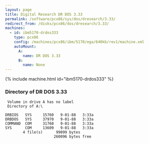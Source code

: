 ```yaml
---
layout: page
title: Digital Research DR DOS 3.33
permalink: /software/pcx86/sys/dos/dresearch/3.33/
redirect_from: /disks/pcx86/dos/dresearch/3.33/
machines:
  - id: ibm5170-drdos333
    type: pcx86
    config: /machines/pcx86/ibm/5170/ega/640kb/rev1/machine.xml
    autoMount:
      A:
        name: DR DOS 3.33
      B:
        name: None
---
```


{% include machine.html id="ibm5170-drdos333" %}

### Directory of DR DOS 3.33

     Volume in drive A has no label
     Directory of A:\

    DRBIOS   SYS     15760   9-01-88   3:33a
    DRBDOS   SYS     37970   9-01-88   3:33a
    COMMAND  COM     31760   9-01-88   3:33a
    SYS      COM     13609   9-01-88   3:33a
            4 file(s)      99099 bytes
                          260096 bytes free
